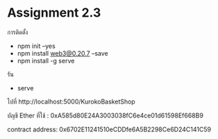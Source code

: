 # Assignment 2.3

การติดตั้ง
- npm init –yes
- npm install web3@0.20.7 –save
- npm install -g serve

รัน
- serve


ไปที่ http://localhost:5000/KurokoBasketShop

บัญชี Ether ที่ใช้  :  0xA585d80E24A3003038fC6e4ce01d61598Ef668B9

contract address: 0x6702E11241510eCDDfe6A5B2298Ce6D24C141C59
